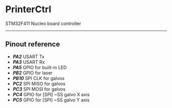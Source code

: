 # PrinterCtrl
STM32F411 Nucleo board controller

-----

## Pinout reference

+ ***PA2*** USART Tx
+ ***PA3*** USART Rx
+ ***PA5*** GPIO for built-in LED
+ ***PB2*** GPIO for laser
+ ***PB10*** SPI CLK for galvos
+ ***PC2*** SPI MISO for galvos
+ ***PC3*** SPI MOSI for galvos
+ ***PC4*** GPIO for \[SPI\] ~SS galvo X axis
+ ***PC5*** GPIO for \[SPI\] ~SS galvo Y axis
